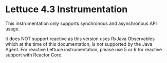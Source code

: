 Lettuce 4.3 Instrumentation
===========================

This instrumentation only supports synchronous and asynchronous API usage.

It does NOT support reactive as this version uses RxJava Observables which at
the time of this documentation, is not supported by the Java Agent.  For reactive
Lettuce instrumentation, please use 5 or 6 for reactive support with Reactor Core.